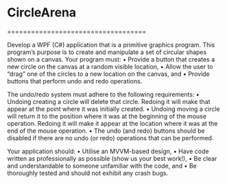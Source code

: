 # CircleArena

===================================

Develop a WPF (C#) application that is a primitive graphics program. This program’s purpose is to create and manipulate a set of circular shapes shown on a canvas. Your program must:
•	Provide a button that creates a new circle on the canvas at a random visible location,
•	Allow the user to “drag” one of the circles to a new location on the canvas, and
•	Provide buttons that perform undo and redo operations.

The undo/redo system must adhere to the following requirements:
•	Undoing creating a circle will delete that circle. Redoing it will make that appear at the point where it was initially created.
•	Undoing moving a circle will return it to the position where it was at the beginning of the mouse operation. Redoing it will make it appear at the location where it was at the end of the mouse operation.
•	The undo (and redo) buttons should be disabled if there are no undo (or redo) operations that can be performed.

Your application should:
•	Utilise an MVVM-based design,
•	Have code written as professionally as possible (show us your best work!),
•	Be clear and understandable to someone unfamiliar with the code, and
•	Be thoroughly tested and should not exhibit any crash bugs.
